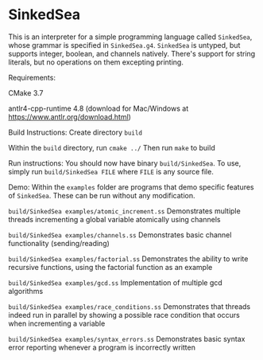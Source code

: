 # SinkedSea
This is an interpreter for a simple programming language called `SinkedSea`, whose grammar is specified in `SinkedSea.g4`.
`SinkedSea` is untyped, but supports integer, boolean, and channels natively. There's support for string literals, but no operations on them excepting printing.

Requirements:

CMake 3.7

antlr4-cpp-runtime 4.8 (download for Mac/Windows at https://www.antlr.org/download.html)

Build Instructions:
Create directory `build`

Within the `build` directory, run `cmake ../`
Then run `make` to build

Run instructions:
You should now have binary `build/SinkedSea`. To use, simply run `build/SinkedSea FILE` where `FILE` is any source file.

Demo:
Within the `examples` folder are programs that demo specific features of `SinkedSea`. These can be run without any modification.

`build/SinkedSea examples/atomic_increment.ss` Demonstrates multiple threads incrementing a global variable atomically using channels

`build/SinkedSea examples/channels.ss` Demonstrates basic channel functionality (sending/reading)

`build/SinkedSea examples/factorial.ss` Demonstrates the ability to write recursive functions, using the factorial function as an example

`build/SinkedSea examples/gcd.ss` Implementation of multiple gcd algorithms

`build/SinkedSea examples/race_conditions.ss` Demonstrates that threads indeed run in parallel by showing a possible race condition that occurs when incrementing a variable

`build/SinkedSea examples/syntax_errors.ss` Demonstrates basic syntax error reporting whenever a program is incorrectly written